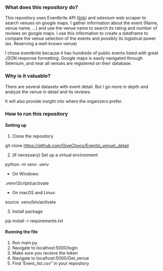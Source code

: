 ### What does this repository do? 

This repository uses Eventbrite API ([link](https://www.eventbrite.com/platform/docs/introduction)) and selenium web scraper to search venues on google maps. I gather information about the event (Name, venue name, …) and use the venue name to search its rating and number of reviews on google maps. I use this information to create a dataframe to compare the venue selection of the events and possibly its logistical power (ex. Reserving a well-known venue) 

I chose eventbrite because it has hundreds of public events listed with great JSON response formatting. Google maps is easily navigated through Selenium, and near all venues are registered on their database. 

### Why is it valuable?

There are several datasets with event detail. But I go more in depth and analyze the venue in detail and its reviews. 

It will also provide insight into where the organizers prefer. 

### How to run this repository 

#### Setting up 

1. Clone the repository

git clone https://github.com/GiveChoco/Events\_venue\_detail

2. (if necessary) Set up a virtual environment

python \-m venv .venv

* On Windows:

.venv\\Scripts\\activate

* On macOS and Linux:

source .venv/bin/activate

3. Install package

pip install \-r requirements.txt

#### Running the file

1. Run main.py   
2. Navigate to localhost:5000/login   
3. Make sure you receive the token   
4. Navigate to localhost:5000/Get\_venue  
5. Find ‘Event\_list.csv” in your repository 

